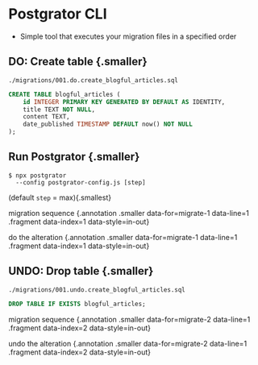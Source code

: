 # Postgrator CLI

* Simple tool that executes your migration files in a specified order

<div class="row">
  <div class="cell-4">

## **DO:** Create table {.smaller}

``` {#migrate-1 data-span="1:14:16 .fragment data-style=highlight-in-out data-index=1; 1:18:19 .fragment data-style=highlight-in-out data-index=1;"}
./migrations/001.do.create_blogful_articles.sql
```

```sql
CREATE TABLE blogful_articles (
    id INTEGER PRIMARY KEY GENERATED BY DEFAULT AS IDENTITY,
    title TEXT NOT NULL,
    content TEXT,
    date_published TIMESTAMP DEFAULT now() NOT NULL
);
```

  </div>
  <div class="cell-2">
  <div class="fragment" data-index="3">

## Run Postgrator {.smaller}

```
$ npx postgrator 
  --config postgrator-config.js [step]
```

(default `step` = max){.smallest}

  </div>

migration sequence {.annotation .smaller data-for=migrate-1 data-line=1 .fragment data-index=1 data-style=in-out}

do the alteration {.annotation .smaller data-for=migrate-1 data-line=1 .fragment data-index=1 data-style=in-out}

  </div>
</div>

<div class="row fragment" data-index="2">
  <div class="cell-4">

## **UNDO:** Drop table {.smaller}

``` {#migrate-2 data-span="1:14:16 .fragment data-style=highlight-in-out data-index=2; 1:18:21 .fragment data-style=highlight-in-out data-index=2;"}
./migrations/001.undo.create_blogful_articles.sql
```

```sql {.fragment data-index=2}
DROP TABLE IF EXISTS blogful_articles;
```

  </div>
  <div class="cell-2">

migration sequence {.annotation .smaller data-for=migrate-2 data-line=1 .fragment data-index=2 data-style=in-out}

undo the alteration {.annotation .smaller data-for=migrate-2 data-line=1 .fragment data-index=2 data-style=in-out}

  </div>
</div>

